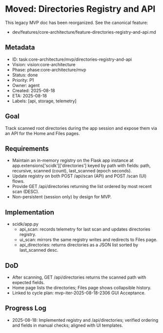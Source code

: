 # Moved: Directories Registry and API

This legacy MVP doc has been reorganized. See the canonical feature:
- dev/features/core-architecture/feature-directories-registry-and-api.md

## Metadata
- ID: task:core-architecture/mvp/directories-registry-and-api
- Vision: vision:core-architecture
- Phase: phase:core-architecture/mvp
- Status: done
- Priority: P1
- Owner: agent
- Created: 2025-08-18
- ETA: 2025-08-18
- Labels: [api, storage, telemetry]

## Goal
Track scanned root directories during the app session and expose them via an API for the Home and Files pages.

## Requirements
- Maintain an in-memory registry on the Flask app instance at app.extensions['scidk']['directories'] keyed by path with fields: path, recursive, scanned (count), last_scanned (epoch seconds).
- Update registry on both POST /api/scan (API) and POST /scan (UI) flows.
- Provide GET /api/directories returning the list ordered by most recent scan (DESC).
- Non-persistent (session only) by design for MVP.

## Implementation
- scidk/app.py
  - api_scan: records telemetry for last scan and updates directories registry.
  - ui_scan: mirrors the same registry writes and redirects to Files page.
  - api_directories: returns directories as a JSON list sorted by last_scanned desc.

## DoD
- After scanning, GET /api/directories returns the scanned path with expected fields.
- Home page lists the directories; Files page shows collapsible history.
- Linked to cycle plan: mvp-iter-2025-08-18-2306 GUI Acceptance.

## Progress Log
- 2025-08-18: Implemented registry and /api/directories; verified ordering and fields in manual checks; aligned with UI templates.
